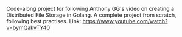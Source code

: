 Code-along project for following Anthony GG's video on creating a Distributed File Storage in Golang. A complete project from scratch, following best practises.
Link: https://www.youtube.com/watch?v=bymQakvTY40
